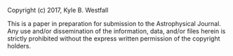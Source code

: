 Copyright (c) 2017, Kyle B. Westfall

This is a paper in preparation for submission to the Astrophysical
Journal.  Any use and/or dissemination of the information, data, and/or
files herein is strictly prohibited without the express written
permission of the copyright holders.

